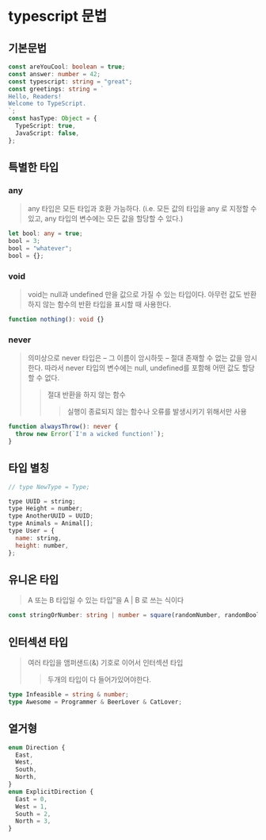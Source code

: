# typescript 문법

## 기본문법

```ts
const areYouCool: boolean = true;
const answer: number = 42;
const typescript: string = "great";
const greetings: string = `
Hello, Readers!
Welcome to TypeScript.
`;
const hasType: Object = {
  TypeScript: true,
  JavaScript: false,
};
```

## 특별한 타입

### any

> any 타입은 모든 타입과 호환 가능하다. (i.e. 모든 값의 타입을 any 로 지정할 수 있고, any 타입의 변수에는 모든 값을 할당할 수 있다.)

```ts
let bool: any = true;
bool = 3;
bool = "whatever";
bool = {};
```

### void

> void는 null과 undefined 만을 값으로 가질 수 있는 타입이다. 아무런 값도 반환하지 않는 함수의 반환 타입을 표시할 때 사용한다.

```ts
function nothing(): void {}
```

### never

> 의미상으로 never 타입은 – 그 이름이 암시하듯 – 절대 존재할 수 없는 값을 암시한다. 따라서 never 타입의 변수에는 null, undefined를 포함해 어떤 값도 할당할 수 없다.
>
> > 절대 반환을 하지 않는 함수
> >
> > > 실행이 종료되지 않는 함수나 오류를 발생시키기 위해서만 사용

```ts
function alwaysThrow(): never {
  throw new Error(`I'm a wicked function!`);
}
```

## 타입 별칭

```js
// type NewType = Type;

type UUID = string;
type Height = number;
type AnotherUUID = UUID;
type Animals = Animal[];
type User = {
  name: string,
  height: number,
};
```

## 유니온 타입

> A 또는 B 타입일 수 있는 타입”을 A | B 로 쓰는 식이다

```ts
const stringOrNumber: string | number = square(randomNumber, randomBoolean);
```

## 인터섹션 타입

> 여러 타입을 앰퍼샌드(&) 기호로 이어서 인터섹션 타입
>
> > 두개의 타입이 다 들어가있어야한다.

```ts
type Infeasible = string & number;
type Awesome = Programmer & BeerLover & CatLover;
```

## 열거형

```ts
enum Direction {
  East,
  West,
  South,
  North,
}
enum ExplicitDirection {
  East = 0,
  West = 1,
  South = 2,
  North = 3,
}
```
